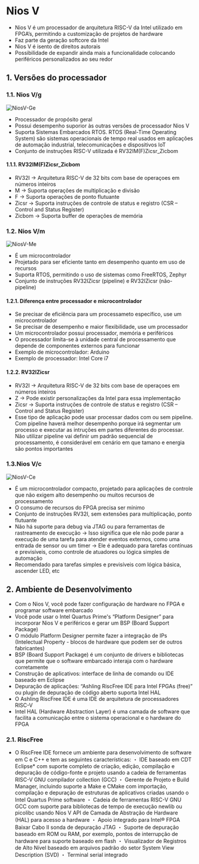 # Nios V
- Nios V é um processador de arquitetura RISC-V da Intel utilizado em FPGA’s, permitindo a customização de projetos de hardware
- Faz parte da geração softcore da Intel
- Nios V é isento de direitos autorais
- Possibilidade de expandir ainda mais a funcionalidade colocando periféricos personalizados ao seu redor

## 1. Versões do processador

### 1.1. Nios V/g
![NiosV-Ge](https://github.com/user-attachments/assets/0720a4f0-8542-4dd6-ac52-04891c6499c7)
- Processador de propósito geral
- Possui desempenho suporior às outras versões de processador Nios V
- Suporta Sistemas Embarcados RTOS. RTOS (Real-Time Operating System) são sistemas operacionais de tempo real usados em aplicações de automação industrial, telecomunicações e dispositivos IoT
- Conjunto de instruções RISC-V utilizada é RV32IM(F)Zicsr_Zicbom
#### 1.1.1. RV32IM(F)Zicsr_Zicbom
- RV32I -> Arquitetura RISC-V de 32 bits com base de operaçoes em números inteiros
- M -> Suporta operações de multiplicação e divisão
- F -> Suporta operações de ponto flutuante
- Zicsr -> Suporta instruções de controle de status e registro (CSR – Control and Status Register)
- Zicbom -> Suporta buffer de operações de memória

### 1.2. Nios V/m
![NiosV-Me](https://github.com/user-attachments/assets/7de7432b-9b55-4f02-9542-0218aad0109b)
- É um microcontrolador
- Projetado para ser eficiente tanto em desempenho quanto em uso de recursos
- Suporta RTOS, permitindo o uso de sistemas como FreeRTOS, Zephyr
- Conjunto de instruções RV32IZicsr (pipeline) e RV32IZicsr (não-pipeline)

#### 1.2.1. Diferença entre processador e microcontrolador
- Se precisar de eficiência para um processameto específico, use um microcontrolador
- Se precisar de desempenho e maior flexibilidade, use um processador
- Um microcontrolador possui processador, memória e periféricos
- O processador limita-se à unidade central de processamento que depende de componentes externos para funcionar
- Exemplo de microcontrolador: Arduino
- Exemplo de processador: Intel Core i7

#### 1.2.2. RV32IZicsr
- RV32I -> Arquitetura RISC-V de 32 bits com base de operaçoes em números inteiros
- Z -> Pode existir personalizações da Intel para essa implementação
- Zicsr -> Suporta instruções de controle de status e registro (CSR – Control and Status Register)
- Esse tipo de aplicação pode usar processar dados com ou sem pipeline. Com pipeline haverá melhor desempenho porque irá segmentar um processo e executar as intruções em partes diferentes do processar. Não utilizar pipeline vai definir um padrão sequencial de processamento, é considerável em cenário em que tamano e energia são pontos importantes
  
### 1.3.Nios V/c
![NiosV-Ce](https://github.com/user-attachments/assets/8230b154-ab77-41c0-aee1-53f6854125f6)
- É um microcontrolador compacto, projetado para aplicações de controle que não exigem alto desempenho ou muitos recursos de processamento
- O consumo de recursos do FPGA precisa ser mínimo
- Conjunto de instruções RV32I, sem extensões para multiplicação, ponto flutuante
- Não há suporte para debug via JTAG ou para ferramentas de rastreamento de execução
    -> Isso significa que ele não pode parar a execução de uma tarefa para atender eventos externos, como uma entrada de sensor ou um timer
    -> Ele é adequado para tarefas contínuas e previsíveis, como controle de atuadores ou lógica simples de automação
- Recomendado para tarefas simples e previsíveis com lógica básica, ascender LED, etc


## 2. Ambiente de Desenvolvimento

- Com o Nios V, você pode fazer configuração de hardware no FPGA e programar software embarcado
- Você pode usar o Intel Quartus Prime's “Platform Designer” para incorporar Nios V e periféricos e gerar um BSP (Board Support Package)
- O módulo Platform Designer permite fazer a integração de IPs (Intelectual Property - blocos de hardware que podem ser de outros fabricantes)
- BSP (Board Support Package) é um conjunto de drivers e bibliotecas que permite que o software embarcado interaja com o hardware corretamente
- Construção de aplicativos: interface de linha de comando ou IDE baseado em Eclipse
- Depuração de aplicações: “Ashling RiscFree IDE para Intel FPGAs (free)” ou plugin de depuração de código aberto suporta Intel HAL
- O Ashling RiscFree IDE é uma IDE de arquitetura de processadores RISC-V
- Intel HAL (Hardware Abstraction Layer) é uma camada de software que facilita a comunicação entre o sistema operacional e o hardware do FPGA

### 2.1. RiscFree
- O RiscFree IDE fornece um ambiente para desenvolvimento de software em C e C++ e tem as seguintes características:
・ IDE baseado em CDT Eclipse* com suporte completo de criação, edição, compilação e depuração de código-fonte e projeto usando a cadeia de ferramentas RISC-V GNU compilador collection (GCC)
・ Gerente de Projeto e Build Manager, incluindo suporte a Make e CMake com importação, compilação e depuração de estruturas de aplicativos criadas usando o Intel Quartus Prime software
・ Cadeia de ferramentas RISC-V GNU GCC com suporte para bibliotecas de tempo de execução newlib ou picolibc usando Nios V API de Camada de Abstração de Hardware (HAL) para acesso a hardware
・ Apoio integrado para Intel® FPGA Baixar Cabo II sonda de depuração JTAG
・ Suporte de depuração baseado em ROM ou RAM, por exemplo, pontos de interrupção de hardware para suporte baseado em flash
・ Visualizador de Registros de Alto Nível baseado em arquivos padrão do setor System View Description (SVD)
・ Terminal serial integrado











